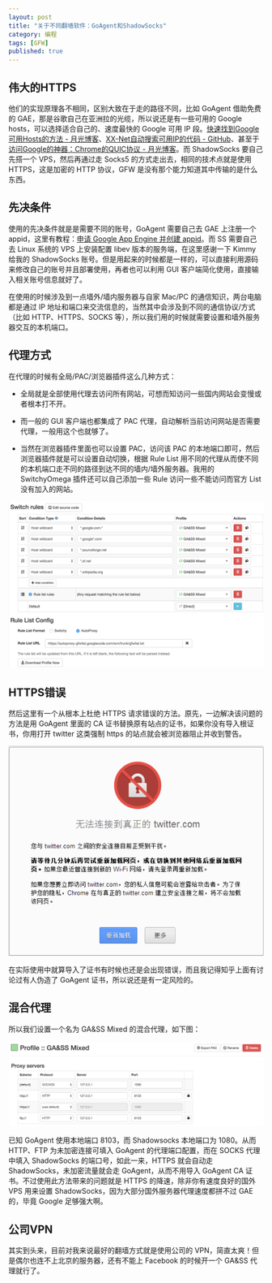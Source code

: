 ```yaml
---
layout: post
title: "关于不同翻墙软件：GoAgent和ShadowSocks"
category: 编程
tags: [GFW]
published: true
---
```


## 伟大的HTTPS

他们的实现原理各不相同，区别大致在于走的路径不同，比如 GoAgent 借助免费的 GAE，那是谷歌自己在亚洲拉的光缆，所以说还是有一些可用的 Google hosts，可以选择适合自己的、速度最快的 Google 可用 IP 段。[快速找到Google可用Hosts的方法 - 月光博客](http://www.williamlong.info/archives/3878.html)、[XX-Net自动搜索可用IP的代码 - GitHub](https://github.com/XX-net/XX-Net)、甚至于[访问Google的神器：Chrome的QUIC协议 - 月光博客](http://www.williamlong.info/archives/3879.html)。而 ShadowSocks 要自己先搭一个 VPS，然后再通过走 Socks5 的方式走出去，相同的技术点就是使用 HTTPS，这是加密的 HTTP 协议，GFW 是没有那个能力知道其中传输的是什么东西。

## 先决条件

使用的先决条件就是是需要不同的账号，GoAgent 需要自己去 GAE 上注册一个 appid，这里有教程：[申请 Google App Engine 并创建 appid](https://github.com/goagent/goagent/blob/wiki/InstallGuide.md)。而 SS 需要自己去 Linux 系统的 VPS 上安装配置 libev 版本的服务端，在这里感谢一下 Kimmy 给我的 ShadowSocks 账号。但是用起来的时候都是一样的，可以直接利用源码来修改自己的账号并且部署使用，再者也可以利用 GUI 客户端简化使用，直接输入相关账号信息就好了。

在使用的时候涉及到一点墙外/墙内服务器与自家 Mac/PC 的通信知识，两台电脑都是通过 IP 地址和端口来交流信息的，当然其中会涉及到不同的通信协议/方式（比如 HTTP、HTTPS、SOCKS 等），所以我们用的时候就需要设置和墙外服务器交互的本机端口。

## 代理方式

在代理的时候有全局/PAC/浏览器插件这么几种方式：

- 全局就是全部使用代理去访问所有网站，可想而知访问一些国内网站会变慢或者根本打不开。

- 而一般的 GUI 客户端也都集成了 PAC 代理，自动解析当前访问网站是否需要代理，一般用这个也就够了。

- 当然在浏览器插件里面也可以设置 PAC，访问该 PAC 的本地端口即可，然后浏览器插件就是可以设置自动切换，根据 Rule List 用不同的代理从而使不同的本机端口走不同的路径到达不同的墙内/墙外服务器。我用的 SwitchyOmega 插件还可以自己添加一些 Rule 访问一些不能访问而官方 List 没有加入的网站。

![image](https://raw.githubusercontent.com/JimmyLv/images/master/images/tech/fight-with-gfw/Auto-Switch.png)

## HTTPS错误

然后这里有一个从根本上杜绝 HTTPS 请求错误的方法。原先，一边解决该问题的方法是用 GoAgent 里面的 CA 证书替换原有站点的证书，如果你没有导入根证书，你用打开 twitter 这类强制 https 的站点就会被浏览器阻止并收到警告。

![image](https://raw.githubusercontent.com/JimmyLv/images/master/images/tech/fight-with-gfw/HTTPS-Error.png)

在实际使用中就算导入了证书有时候也还是会出现错误，而且我记得知乎上面有讨论过有人伪造了 GoAgent 证书，所以说还是有一定风险的。

## 混合代理

所以我们设置一个名为 GA&SS Mixed 的混合代理，如下图：

![image](https://raw.githubusercontent.com/JimmyLv/images/master/images/tech/fight-with-gfw/GA&SS-Mixed.png)

已知 GoAgent 使用本地端口 8103，而 Shadowsocks 本地端口为 1080。从而 HTTP、FTP 为未加密连接可填入 GoAgent 的代理端口配置，而在 SOCKS 代理中填入 ShadowSocks 的端口号，如此一来，HTTPS 就会自动走 ShadowSocks，未加密流量就会走 GoAgent，从而不用导入 GoAgent CA 证书。不过使用此方法带来的问题就是 HTTPS 的降速，除非你有速度良好的国外 VPS 用来设置 ShadowSocks，因为大部分国外服务器代理速度都拼不过 GAE 的，毕竟 Google 足够强大啊。

## 公司VPN

其实到头来，目前对我来说最好的翻墙方式就是使用公司的 VPN，简直太爽！但是偶尔也连不上北京的服务器，还有不能上 Facebook 的时候开一个 GA&SS 代理就行了。
